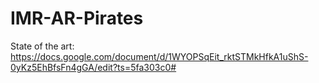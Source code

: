 # IMR-AR-Pirates

State of the art: https://docs.google.com/document/d/1WYOPSqEit_rktSTMkHfkA1uShS-0yKz5EhBfsFn4gGA/edit?ts=5fa303c0#
